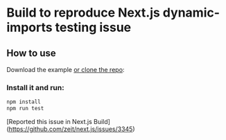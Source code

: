 # Build to reproduce Next.js dynamic-imports testing issue

## How to use

Download the example [or clone the repo](https://github.com/PrudviGali/nextjs-dynamic-import-test-fail.git):


### Install it and run:



```bash
npm install
npm run test
```


[Reported this issue in Next.js Build] (https://github.com/zeit/next.js/issues/3345)


